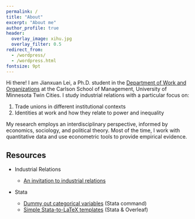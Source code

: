 ```yaml
---
permalink: /
title: "About"
excerpt: "About me"
author_profile: true
header:
  overlay_image: xihu.jpg
  overlay_filter: 0.5
redirect_from: 
  - /wordpress/
  - /wordpress.html
fontsize: 9pt
---
```


Hi there! I am Jianxuan Lei, a Ph.D. student in the [Department of Work and Organizations](https://carlsonschool.umn.edu/departments/work-organizations-department) at the Carlson School of Management, University of Minnesota Twin Cities. I study industrial relations with a particular focus on:

1. Trade unions in different institutional contexts
2. Identities at work and how they relate to power and inequality
      
My research employs an interdisciplinary perspective, informed by economics, sociology, and political theory. Most of the time, I work with quantitative data and use econometric tools to provide empirical evidence.

## Resources
* Industrial Relations
  * [An invitation to industrial relations](https://jianxuan-lei.github.io/posts/2022/10/industrial-relations/)

* Stata
  * [Dummy out categorical variables](https://jianxuan-lei.github.io/posts/2022/10/dummyout/) (Stata command)
  * [Simple Stata-to-LaTeX templates](https://jianxuan-lei.github.io/posts/2022/10/stata-to-latex/) (Stata & Overleaf)
